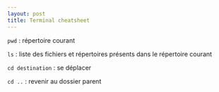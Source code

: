 ```yaml
---
layout: post
title: Terminal cheatsheet
---
```


`pwd` : répertoire courant

`ls`  : liste des fichiers et répertoires présents dans le répertoire courant

`cd destination` : se déplacer

`cd ..` : revenir au dossier parent

